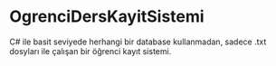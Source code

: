 # OgrenciDersKayitSistemi

C# ile basit seviyede herhangi bir database kullanmadan, sadece .txt dosyları ile çalışan bir öğrenci kayıt sistemi.
